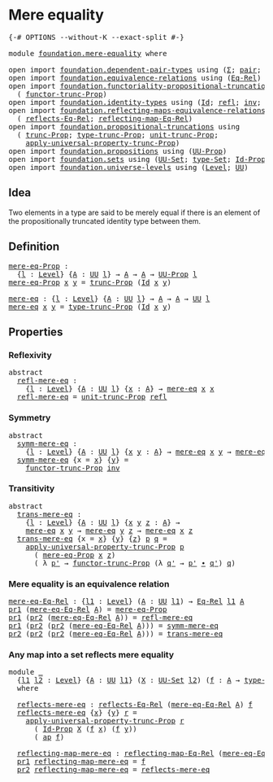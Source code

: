 # Mere equality

<pre class="Agda"><a id="26" class="Symbol">{-#</a> <a id="30" class="Keyword">OPTIONS</a> <a id="38" class="Pragma">--without-K</a> <a id="50" class="Pragma">--exact-split</a> <a id="64" class="Symbol">#-}</a>

<a id="69" class="Keyword">module</a> <a id="76" href="foundation.mere-equality.html" class="Module">foundation.mere-equality</a> <a id="101" class="Keyword">where</a>

<a id="108" class="Keyword">open</a> <a id="113" class="Keyword">import</a> <a id="120" href="foundation.dependent-pair-types.html" class="Module">foundation.dependent-pair-types</a> <a id="152" class="Keyword">using</a> <a id="158" class="Symbol">(</a><a id="159" href="foundation-core.dependent-pair-types.html#502" class="Record">Σ</a><a id="160" class="Symbol">;</a> <a id="162" href="foundation-core.dependent-pair-types.html#575" class="InductiveConstructor">pair</a><a id="166" class="Symbol">;</a> <a id="168" href="foundation-core.dependent-pair-types.html#592" class="Field">pr1</a><a id="171" class="Symbol">;</a> <a id="173" href="foundation-core.dependent-pair-types.html#604" class="Field">pr2</a><a id="176" class="Symbol">)</a>
<a id="178" class="Keyword">open</a> <a id="183" class="Keyword">import</a> <a id="190" href="foundation.equivalence-relations.html" class="Module">foundation.equivalence-relations</a> <a id="223" class="Keyword">using</a> <a id="229" class="Symbol">(</a><a id="230" href="foundation.equivalence-relations.html#957" class="Function">Eq-Rel</a><a id="236" class="Symbol">)</a>
<a id="238" class="Keyword">open</a> <a id="243" class="Keyword">import</a> <a id="250" href="foundation.functoriality-propositional-truncation.html" class="Module">foundation.functoriality-propositional-truncation</a> <a id="300" class="Keyword">using</a>
  <a id="308" class="Symbol">(</a> <a id="310" href="foundation.functoriality-propositional-truncation.html#1451" class="Function">functor-trunc-Prop</a><a id="328" class="Symbol">)</a>
<a id="330" class="Keyword">open</a> <a id="335" class="Keyword">import</a> <a id="342" href="foundation.identity-types.html" class="Module">foundation.identity-types</a> <a id="368" class="Keyword">using</a> <a id="374" class="Symbol">(</a><a id="375" href="foundation-core.identity-types.html#641" class="Datatype">Id</a><a id="377" class="Symbol">;</a> <a id="379" href="foundation-core.identity-types.html#694" class="InductiveConstructor">refl</a><a id="383" class="Symbol">;</a> <a id="385" href="foundation-core.identity-types.html#1552" class="Function">inv</a><a id="388" class="Symbol">;</a> <a id="390" href="foundation-core.identity-types.html#1239" class="Function Operator">_∙_</a><a id="393" class="Symbol">;</a> <a id="395" href="foundation-core.identity-types.html#2853" class="Function">ap</a><a id="397" class="Symbol">)</a>
<a id="399" class="Keyword">open</a> <a id="404" class="Keyword">import</a> <a id="411" href="foundation.reflecting-maps-equivalence-relations.html" class="Module">foundation.reflecting-maps-equivalence-relations</a> <a id="460" class="Keyword">using</a>
  <a id="468" class="Symbol">(</a> <a id="470" href="foundation.reflecting-maps-equivalence-relations.html#1416" class="Function">reflects-Eq-Rel</a><a id="485" class="Symbol">;</a> <a id="487" href="foundation.reflecting-maps-equivalence-relations.html#1565" class="Function">reflecting-map-Eq-Rel</a><a id="508" class="Symbol">)</a>
<a id="510" class="Keyword">open</a> <a id="515" class="Keyword">import</a> <a id="522" href="foundation.propositional-truncations.html" class="Module">foundation.propositional-truncations</a> <a id="559" class="Keyword">using</a>
  <a id="567" class="Symbol">(</a> <a id="569" href="foundation.propositional-truncations.html#2133" class="Function">trunc-Prop</a><a id="579" class="Symbol">;</a> <a id="581" href="foundation.propositional-truncations.html#1701" class="Postulate">type-trunc-Prop</a><a id="596" class="Symbol">;</a> <a id="598" href="foundation.propositional-truncations.html#1756" class="Postulate">unit-trunc-Prop</a><a id="613" class="Symbol">;</a>
    <a id="619" href="foundation.propositional-truncations.html#5148" class="Function">apply-universal-property-trunc-Prop</a><a id="654" class="Symbol">)</a>
<a id="656" class="Keyword">open</a> <a id="661" class="Keyword">import</a> <a id="668" href="foundation.propositions.html" class="Module">foundation.propositions</a> <a id="692" class="Keyword">using</a> <a id="698" class="Symbol">(</a><a id="699" href="foundation-core.propositions.html#1322" class="Function">UU-Prop</a><a id="706" class="Symbol">)</a>
<a id="708" class="Keyword">open</a> <a id="713" class="Keyword">import</a> <a id="720" href="foundation.sets.html" class="Module">foundation.sets</a> <a id="736" class="Keyword">using</a> <a id="742" class="Symbol">(</a><a id="743" href="foundation-core.sets.html#1177" class="Function">UU-Set</a><a id="749" class="Symbol">;</a> <a id="751" href="foundation-core.sets.html#1291" class="Function">type-Set</a><a id="759" class="Symbol">;</a> <a id="761" href="foundation-core.sets.html#1407" class="Function">Id-Prop</a><a id="768" class="Symbol">)</a>
<a id="770" class="Keyword">open</a> <a id="775" class="Keyword">import</a> <a id="782" href="foundation.universe-levels.html" class="Module">foundation.universe-levels</a> <a id="809" class="Keyword">using</a> <a id="815" class="Symbol">(</a><a id="816" href="Agda.Primitive.html#597" class="Postulate">Level</a><a id="821" class="Symbol">;</a> <a id="823" href="foundation-core.universe-levels.html#222" class="Primitive">UU</a><a id="825" class="Symbol">)</a>
</pre>
## Idea

Two elements in a type are said to be merely equal if there is an element of the propositionally truncated identity type between them.

## Definition

<pre class="Agda"><a id="mere-eq-Prop"></a><a id="1000" href="foundation.mere-equality.html#1000" class="Function">mere-eq-Prop</a> <a id="1013" class="Symbol">:</a>
  <a id="1017" class="Symbol">{</a><a id="1018" href="foundation.mere-equality.html#1018" class="Bound">l</a> <a id="1020" class="Symbol">:</a> <a id="1022" href="Agda.Primitive.html#597" class="Postulate">Level</a><a id="1027" class="Symbol">}</a> <a id="1029" class="Symbol">{</a><a id="1030" href="foundation.mere-equality.html#1030" class="Bound">A</a> <a id="1032" class="Symbol">:</a> <a id="1034" href="foundation-core.universe-levels.html#222" class="Primitive">UU</a> <a id="1037" href="foundation.mere-equality.html#1018" class="Bound">l</a><a id="1038" class="Symbol">}</a> <a id="1040" class="Symbol">→</a> <a id="1042" href="foundation.mere-equality.html#1030" class="Bound">A</a> <a id="1044" class="Symbol">→</a> <a id="1046" href="foundation.mere-equality.html#1030" class="Bound">A</a> <a id="1048" class="Symbol">→</a> <a id="1050" href="foundation-core.propositions.html#1322" class="Function">UU-Prop</a> <a id="1058" href="foundation.mere-equality.html#1018" class="Bound">l</a>
<a id="1060" href="foundation.mere-equality.html#1000" class="Function">mere-eq-Prop</a> <a id="1073" href="foundation.mere-equality.html#1073" class="Bound">x</a> <a id="1075" href="foundation.mere-equality.html#1075" class="Bound">y</a> <a id="1077" class="Symbol">=</a> <a id="1079" href="foundation.propositional-truncations.html#2133" class="Function">trunc-Prop</a> <a id="1090" class="Symbol">(</a><a id="1091" href="foundation-core.identity-types.html#641" class="Datatype">Id</a> <a id="1094" href="foundation.mere-equality.html#1073" class="Bound">x</a> <a id="1096" href="foundation.mere-equality.html#1075" class="Bound">y</a><a id="1097" class="Symbol">)</a>

<a id="mere-eq"></a><a id="1100" href="foundation.mere-equality.html#1100" class="Function">mere-eq</a> <a id="1108" class="Symbol">:</a> <a id="1110" class="Symbol">{</a><a id="1111" href="foundation.mere-equality.html#1111" class="Bound">l</a> <a id="1113" class="Symbol">:</a> <a id="1115" href="Agda.Primitive.html#597" class="Postulate">Level</a><a id="1120" class="Symbol">}</a> <a id="1122" class="Symbol">{</a><a id="1123" href="foundation.mere-equality.html#1123" class="Bound">A</a> <a id="1125" class="Symbol">:</a> <a id="1127" href="foundation-core.universe-levels.html#222" class="Primitive">UU</a> <a id="1130" href="foundation.mere-equality.html#1111" class="Bound">l</a><a id="1131" class="Symbol">}</a> <a id="1133" class="Symbol">→</a> <a id="1135" href="foundation.mere-equality.html#1123" class="Bound">A</a> <a id="1137" class="Symbol">→</a> <a id="1139" href="foundation.mere-equality.html#1123" class="Bound">A</a> <a id="1141" class="Symbol">→</a> <a id="1143" href="foundation-core.universe-levels.html#222" class="Primitive">UU</a> <a id="1146" href="foundation.mere-equality.html#1111" class="Bound">l</a>
<a id="1148" href="foundation.mere-equality.html#1100" class="Function">mere-eq</a> <a id="1156" href="foundation.mere-equality.html#1156" class="Bound">x</a> <a id="1158" href="foundation.mere-equality.html#1158" class="Bound">y</a> <a id="1160" class="Symbol">=</a> <a id="1162" href="foundation.propositional-truncations.html#1701" class="Postulate">type-trunc-Prop</a> <a id="1178" class="Symbol">(</a><a id="1179" href="foundation-core.identity-types.html#641" class="Datatype">Id</a> <a id="1182" href="foundation.mere-equality.html#1156" class="Bound">x</a> <a id="1184" href="foundation.mere-equality.html#1158" class="Bound">y</a><a id="1185" class="Symbol">)</a>
</pre>
## Properties

### Reflexivity

<pre class="Agda"><a id="1232" class="Keyword">abstract</a>
  <a id="refl-mere-eq"></a><a id="1243" href="foundation.mere-equality.html#1243" class="Function">refl-mere-eq</a> <a id="1256" class="Symbol">:</a>
    <a id="1262" class="Symbol">{</a><a id="1263" href="foundation.mere-equality.html#1263" class="Bound">l</a> <a id="1265" class="Symbol">:</a> <a id="1267" href="Agda.Primitive.html#597" class="Postulate">Level</a><a id="1272" class="Symbol">}</a> <a id="1274" class="Symbol">{</a><a id="1275" href="foundation.mere-equality.html#1275" class="Bound">A</a> <a id="1277" class="Symbol">:</a> <a id="1279" href="foundation-core.universe-levels.html#222" class="Primitive">UU</a> <a id="1282" href="foundation.mere-equality.html#1263" class="Bound">l</a><a id="1283" class="Symbol">}</a> <a id="1285" class="Symbol">{</a><a id="1286" href="foundation.mere-equality.html#1286" class="Bound">x</a> <a id="1288" class="Symbol">:</a> <a id="1290" href="foundation.mere-equality.html#1275" class="Bound">A</a><a id="1291" class="Symbol">}</a> <a id="1293" class="Symbol">→</a> <a id="1295" href="foundation.mere-equality.html#1100" class="Function">mere-eq</a> <a id="1303" href="foundation.mere-equality.html#1286" class="Bound">x</a> <a id="1305" href="foundation.mere-equality.html#1286" class="Bound">x</a>
  <a id="1309" href="foundation.mere-equality.html#1243" class="Function">refl-mere-eq</a> <a id="1322" class="Symbol">=</a> <a id="1324" href="foundation.propositional-truncations.html#1756" class="Postulate">unit-trunc-Prop</a> <a id="1340" href="foundation-core.identity-types.html#694" class="InductiveConstructor">refl</a>
</pre>
### Symmetry

<pre class="Agda"><a id="1372" class="Keyword">abstract</a>
  <a id="symm-mere-eq"></a><a id="1383" href="foundation.mere-equality.html#1383" class="Function">symm-mere-eq</a> <a id="1396" class="Symbol">:</a>
    <a id="1402" class="Symbol">{</a><a id="1403" href="foundation.mere-equality.html#1403" class="Bound">l</a> <a id="1405" class="Symbol">:</a> <a id="1407" href="Agda.Primitive.html#597" class="Postulate">Level</a><a id="1412" class="Symbol">}</a> <a id="1414" class="Symbol">{</a><a id="1415" href="foundation.mere-equality.html#1415" class="Bound">A</a> <a id="1417" class="Symbol">:</a> <a id="1419" href="foundation-core.universe-levels.html#222" class="Primitive">UU</a> <a id="1422" href="foundation.mere-equality.html#1403" class="Bound">l</a><a id="1423" class="Symbol">}</a> <a id="1425" class="Symbol">{</a><a id="1426" href="foundation.mere-equality.html#1426" class="Bound">x</a> <a id="1428" href="foundation.mere-equality.html#1428" class="Bound">y</a> <a id="1430" class="Symbol">:</a> <a id="1432" href="foundation.mere-equality.html#1415" class="Bound">A</a><a id="1433" class="Symbol">}</a> <a id="1435" class="Symbol">→</a> <a id="1437" href="foundation.mere-equality.html#1100" class="Function">mere-eq</a> <a id="1445" href="foundation.mere-equality.html#1426" class="Bound">x</a> <a id="1447" href="foundation.mere-equality.html#1428" class="Bound">y</a> <a id="1449" class="Symbol">→</a> <a id="1451" href="foundation.mere-equality.html#1100" class="Function">mere-eq</a> <a id="1459" href="foundation.mere-equality.html#1428" class="Bound">y</a> <a id="1461" href="foundation.mere-equality.html#1426" class="Bound">x</a>
  <a id="1465" href="foundation.mere-equality.html#1383" class="Function">symm-mere-eq</a> <a id="1478" class="Symbol">{</a><a id="1479" class="Argument">x</a> <a id="1481" class="Symbol">=</a> <a id="1483" href="foundation.mere-equality.html#1483" class="Bound">x</a><a id="1484" class="Symbol">}</a> <a id="1486" class="Symbol">{</a><a id="1487" href="foundation.mere-equality.html#1487" class="Bound">y</a><a id="1488" class="Symbol">}</a> <a id="1490" class="Symbol">=</a>
    <a id="1496" href="foundation.functoriality-propositional-truncation.html#1451" class="Function">functor-trunc-Prop</a> <a id="1515" href="foundation-core.identity-types.html#1552" class="Function">inv</a>
</pre>
### Transitivity

<pre class="Agda"><a id="1550" class="Keyword">abstract</a>
  <a id="trans-mere-eq"></a><a id="1561" href="foundation.mere-equality.html#1561" class="Function">trans-mere-eq</a> <a id="1575" class="Symbol">:</a>
    <a id="1581" class="Symbol">{</a><a id="1582" href="foundation.mere-equality.html#1582" class="Bound">l</a> <a id="1584" class="Symbol">:</a> <a id="1586" href="Agda.Primitive.html#597" class="Postulate">Level</a><a id="1591" class="Symbol">}</a> <a id="1593" class="Symbol">{</a><a id="1594" href="foundation.mere-equality.html#1594" class="Bound">A</a> <a id="1596" class="Symbol">:</a> <a id="1598" href="foundation-core.universe-levels.html#222" class="Primitive">UU</a> <a id="1601" href="foundation.mere-equality.html#1582" class="Bound">l</a><a id="1602" class="Symbol">}</a> <a id="1604" class="Symbol">{</a><a id="1605" href="foundation.mere-equality.html#1605" class="Bound">x</a> <a id="1607" href="foundation.mere-equality.html#1607" class="Bound">y</a> <a id="1609" href="foundation.mere-equality.html#1609" class="Bound">z</a> <a id="1611" class="Symbol">:</a> <a id="1613" href="foundation.mere-equality.html#1594" class="Bound">A</a><a id="1614" class="Symbol">}</a> <a id="1616" class="Symbol">→</a>
    <a id="1622" href="foundation.mere-equality.html#1100" class="Function">mere-eq</a> <a id="1630" href="foundation.mere-equality.html#1605" class="Bound">x</a> <a id="1632" href="foundation.mere-equality.html#1607" class="Bound">y</a> <a id="1634" class="Symbol">→</a> <a id="1636" href="foundation.mere-equality.html#1100" class="Function">mere-eq</a> <a id="1644" href="foundation.mere-equality.html#1607" class="Bound">y</a> <a id="1646" href="foundation.mere-equality.html#1609" class="Bound">z</a> <a id="1648" class="Symbol">→</a> <a id="1650" href="foundation.mere-equality.html#1100" class="Function">mere-eq</a> <a id="1658" href="foundation.mere-equality.html#1605" class="Bound">x</a> <a id="1660" href="foundation.mere-equality.html#1609" class="Bound">z</a>
  <a id="1664" href="foundation.mere-equality.html#1561" class="Function">trans-mere-eq</a> <a id="1678" class="Symbol">{</a><a id="1679" class="Argument">x</a> <a id="1681" class="Symbol">=</a> <a id="1683" href="foundation.mere-equality.html#1683" class="Bound">x</a><a id="1684" class="Symbol">}</a> <a id="1686" class="Symbol">{</a><a id="1687" href="foundation.mere-equality.html#1687" class="Bound">y</a><a id="1688" class="Symbol">}</a> <a id="1690" class="Symbol">{</a><a id="1691" href="foundation.mere-equality.html#1691" class="Bound">z</a><a id="1692" class="Symbol">}</a> <a id="1694" href="foundation.mere-equality.html#1694" class="Bound">p</a> <a id="1696" href="foundation.mere-equality.html#1696" class="Bound">q</a> <a id="1698" class="Symbol">=</a>
    <a id="1704" href="foundation.propositional-truncations.html#5148" class="Function">apply-universal-property-trunc-Prop</a> <a id="1740" href="foundation.mere-equality.html#1694" class="Bound">p</a>
      <a id="1748" class="Symbol">(</a> <a id="1750" href="foundation.mere-equality.html#1000" class="Function">mere-eq-Prop</a> <a id="1763" href="foundation.mere-equality.html#1683" class="Bound">x</a> <a id="1765" href="foundation.mere-equality.html#1691" class="Bound">z</a><a id="1766" class="Symbol">)</a>
      <a id="1774" class="Symbol">(</a> <a id="1776" class="Symbol">λ</a> <a id="1778" href="foundation.mere-equality.html#1778" class="Bound">p&#39;</a> <a id="1781" class="Symbol">→</a> <a id="1783" href="foundation.functoriality-propositional-truncation.html#1451" class="Function">functor-trunc-Prop</a> <a id="1802" class="Symbol">(λ</a> <a id="1805" href="foundation.mere-equality.html#1805" class="Bound">q&#39;</a> <a id="1808" class="Symbol">→</a> <a id="1810" href="foundation.mere-equality.html#1778" class="Bound">p&#39;</a> <a id="1813" href="foundation-core.identity-types.html#1239" class="Function Operator">∙</a> <a id="1815" href="foundation.mere-equality.html#1805" class="Bound">q&#39;</a><a id="1817" class="Symbol">)</a> <a id="1819" href="foundation.mere-equality.html#1696" class="Bound">q</a><a id="1820" class="Symbol">)</a>
</pre>
### Mere equality is an equivalence relation

<pre class="Agda"><a id="mere-eq-Eq-Rel"></a><a id="1881" href="foundation.mere-equality.html#1881" class="Function">mere-eq-Eq-Rel</a> <a id="1896" class="Symbol">:</a> <a id="1898" class="Symbol">{</a><a id="1899" href="foundation.mere-equality.html#1899" class="Bound">l1</a> <a id="1902" class="Symbol">:</a> <a id="1904" href="Agda.Primitive.html#597" class="Postulate">Level</a><a id="1909" class="Symbol">}</a> <a id="1911" class="Symbol">(</a><a id="1912" href="foundation.mere-equality.html#1912" class="Bound">A</a> <a id="1914" class="Symbol">:</a> <a id="1916" href="foundation-core.universe-levels.html#222" class="Primitive">UU</a> <a id="1919" href="foundation.mere-equality.html#1899" class="Bound">l1</a><a id="1921" class="Symbol">)</a> <a id="1923" class="Symbol">→</a> <a id="1925" href="foundation.equivalence-relations.html#957" class="Function">Eq-Rel</a> <a id="1932" href="foundation.mere-equality.html#1899" class="Bound">l1</a> <a id="1935" href="foundation.mere-equality.html#1912" class="Bound">A</a>
<a id="1937" href="foundation-core.dependent-pair-types.html#592" class="Field">pr1</a> <a id="1941" class="Symbol">(</a><a id="1942" href="foundation.mere-equality.html#1881" class="Function">mere-eq-Eq-Rel</a> <a id="1957" href="foundation.mere-equality.html#1957" class="Bound">A</a><a id="1958" class="Symbol">)</a> <a id="1960" class="Symbol">=</a> <a id="1962" href="foundation.mere-equality.html#1000" class="Function">mere-eq-Prop</a>
<a id="1975" href="foundation-core.dependent-pair-types.html#592" class="Field">pr1</a> <a id="1979" class="Symbol">(</a><a id="1980" href="foundation-core.dependent-pair-types.html#604" class="Field">pr2</a> <a id="1984" class="Symbol">(</a><a id="1985" href="foundation.mere-equality.html#1881" class="Function">mere-eq-Eq-Rel</a> <a id="2000" href="foundation.mere-equality.html#2000" class="Bound">A</a><a id="2001" class="Symbol">))</a> <a id="2004" class="Symbol">=</a> <a id="2006" href="foundation.mere-equality.html#1243" class="Function">refl-mere-eq</a>
<a id="2019" href="foundation-core.dependent-pair-types.html#592" class="Field">pr1</a> <a id="2023" class="Symbol">(</a><a id="2024" href="foundation-core.dependent-pair-types.html#604" class="Field">pr2</a> <a id="2028" class="Symbol">(</a><a id="2029" href="foundation-core.dependent-pair-types.html#604" class="Field">pr2</a> <a id="2033" class="Symbol">(</a><a id="2034" href="foundation.mere-equality.html#1881" class="Function">mere-eq-Eq-Rel</a> <a id="2049" href="foundation.mere-equality.html#2049" class="Bound">A</a><a id="2050" class="Symbol">)))</a> <a id="2054" class="Symbol">=</a> <a id="2056" href="foundation.mere-equality.html#1383" class="Function">symm-mere-eq</a>
<a id="2069" href="foundation-core.dependent-pair-types.html#604" class="Field">pr2</a> <a id="2073" class="Symbol">(</a><a id="2074" href="foundation-core.dependent-pair-types.html#604" class="Field">pr2</a> <a id="2078" class="Symbol">(</a><a id="2079" href="foundation-core.dependent-pair-types.html#604" class="Field">pr2</a> <a id="2083" class="Symbol">(</a><a id="2084" href="foundation.mere-equality.html#1881" class="Function">mere-eq-Eq-Rel</a> <a id="2099" href="foundation.mere-equality.html#2099" class="Bound">A</a><a id="2100" class="Symbol">)))</a> <a id="2104" class="Symbol">=</a> <a id="2106" href="foundation.mere-equality.html#1561" class="Function">trans-mere-eq</a>
</pre>
### Any map into a set reflects mere equality

<pre class="Agda"><a id="2180" class="Keyword">module</a> <a id="2187" href="foundation.mere-equality.html#2187" class="Module">_</a>
  <a id="2191" class="Symbol">{</a><a id="2192" href="foundation.mere-equality.html#2192" class="Bound">l1</a> <a id="2195" href="foundation.mere-equality.html#2195" class="Bound">l2</a> <a id="2198" class="Symbol">:</a> <a id="2200" href="Agda.Primitive.html#597" class="Postulate">Level</a><a id="2205" class="Symbol">}</a> <a id="2207" class="Symbol">{</a><a id="2208" href="foundation.mere-equality.html#2208" class="Bound">A</a> <a id="2210" class="Symbol">:</a> <a id="2212" href="foundation-core.universe-levels.html#222" class="Primitive">UU</a> <a id="2215" href="foundation.mere-equality.html#2192" class="Bound">l1</a><a id="2217" class="Symbol">}</a> <a id="2219" class="Symbol">(</a><a id="2220" href="foundation.mere-equality.html#2220" class="Bound">X</a> <a id="2222" class="Symbol">:</a> <a id="2224" href="foundation-core.sets.html#1177" class="Function">UU-Set</a> <a id="2231" href="foundation.mere-equality.html#2195" class="Bound">l2</a><a id="2233" class="Symbol">)</a> <a id="2235" class="Symbol">(</a><a id="2236" href="foundation.mere-equality.html#2236" class="Bound">f</a> <a id="2238" class="Symbol">:</a> <a id="2240" href="foundation.mere-equality.html#2208" class="Bound">A</a> <a id="2242" class="Symbol">→</a> <a id="2244" href="foundation-core.sets.html#1291" class="Function">type-Set</a> <a id="2253" href="foundation.mere-equality.html#2220" class="Bound">X</a><a id="2254" class="Symbol">)</a>
  <a id="2258" class="Keyword">where</a>
  
  <a id="2269" href="foundation.mere-equality.html#2269" class="Function">reflects-mere-eq</a> <a id="2286" class="Symbol">:</a> <a id="2288" href="foundation.reflecting-maps-equivalence-relations.html#1416" class="Function">reflects-Eq-Rel</a> <a id="2304" class="Symbol">(</a><a id="2305" href="foundation.mere-equality.html#1881" class="Function">mere-eq-Eq-Rel</a> <a id="2320" href="foundation.mere-equality.html#2208" class="Bound">A</a><a id="2321" class="Symbol">)</a> <a id="2323" href="foundation.mere-equality.html#2236" class="Bound">f</a>
  <a id="2327" href="foundation.mere-equality.html#2269" class="Function">reflects-mere-eq</a> <a id="2344" class="Symbol">{</a><a id="2345" href="foundation.mere-equality.html#2345" class="Bound">x</a><a id="2346" class="Symbol">}</a> <a id="2348" class="Symbol">{</a><a id="2349" href="foundation.mere-equality.html#2349" class="Bound">y</a><a id="2350" class="Symbol">}</a> <a id="2352" href="foundation.mere-equality.html#2352" class="Bound">r</a> <a id="2354" class="Symbol">=</a>
    <a id="2360" href="foundation.propositional-truncations.html#5148" class="Function">apply-universal-property-trunc-Prop</a> <a id="2396" href="foundation.mere-equality.html#2352" class="Bound">r</a>
      <a id="2404" class="Symbol">(</a> <a id="2406" href="foundation-core.sets.html#1407" class="Function">Id-Prop</a> <a id="2414" href="foundation.mere-equality.html#2220" class="Bound">X</a> <a id="2416" class="Symbol">(</a><a id="2417" href="foundation.mere-equality.html#2236" class="Bound">f</a> <a id="2419" href="foundation.mere-equality.html#2345" class="Bound">x</a><a id="2420" class="Symbol">)</a> <a id="2422" class="Symbol">(</a><a id="2423" href="foundation.mere-equality.html#2236" class="Bound">f</a> <a id="2425" href="foundation.mere-equality.html#2349" class="Bound">y</a><a id="2426" class="Symbol">))</a>
      <a id="2435" class="Symbol">(</a> <a id="2437" href="foundation-core.identity-types.html#2853" class="Function">ap</a> <a id="2440" href="foundation.mere-equality.html#2236" class="Bound">f</a><a id="2441" class="Symbol">)</a>

  <a id="2446" href="foundation.mere-equality.html#2446" class="Function">reflecting-map-mere-eq</a> <a id="2469" class="Symbol">:</a> <a id="2471" href="foundation.reflecting-maps-equivalence-relations.html#1565" class="Function">reflecting-map-Eq-Rel</a> <a id="2493" class="Symbol">(</a><a id="2494" href="foundation.mere-equality.html#1881" class="Function">mere-eq-Eq-Rel</a> <a id="2509" href="foundation.mere-equality.html#2208" class="Bound">A</a><a id="2510" class="Symbol">)</a> <a id="2512" class="Symbol">(</a><a id="2513" href="foundation-core.sets.html#1291" class="Function">type-Set</a> <a id="2522" href="foundation.mere-equality.html#2220" class="Bound">X</a><a id="2523" class="Symbol">)</a>
  <a id="2527" href="foundation-core.dependent-pair-types.html#592" class="Field">pr1</a> <a id="2531" href="foundation.mere-equality.html#2446" class="Function">reflecting-map-mere-eq</a> <a id="2554" class="Symbol">=</a> <a id="2556" href="foundation.mere-equality.html#2236" class="Bound">f</a>
  <a id="2560" href="foundation-core.dependent-pair-types.html#604" class="Field">pr2</a> <a id="2564" href="foundation.mere-equality.html#2446" class="Function">reflecting-map-mere-eq</a> <a id="2587" class="Symbol">=</a> <a id="2589" href="foundation.mere-equality.html#2269" class="Function">reflects-mere-eq</a>
</pre>